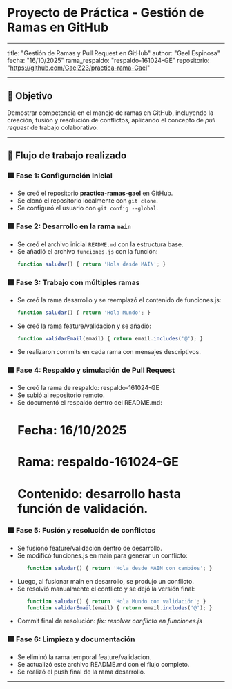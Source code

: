 # Proyecto de Práctica - Gestión de Ramas en GitHub

---

title: "Gestión de Ramas y Pull Request en GitHub"
author: "Gael Espinosa"
fecha: "16/10/2025"
rama_respaldo: "respaldo-161024-GE"
repositorio: "https://github.com/GaelZ23/practica-rama-Gael"

---

## 🎯 Objetivo
Demostrar competencia en el manejo de ramas en GitHub, incluyendo la creación, fusión y resolución de conflictos, aplicando el concepto de *pull request* de trabajo colaborativo.

---

## 🧩 Flujo de trabajo realizado

### 🟦 Fase 1: Configuración Inicial
- Se creó el repositorio **practica-ramas-gael** en GitHub.
- Se clonó el repositorio localmente con `git clone`.
- Se configuró el usuario con `git config --global`.

### 🟩 Fase 2: Desarrollo en la rama `main`
- Se creó el archivo inicial `README.md` con la estructura base.
- Se añadió el archivo `funciones.js` con la función:
  ```js
  function saludar() { return 'Hola desde MAIN'; }

### 🟩 Fase 3: Trabajo con múltiples ramas
- Se creó la rama desarrollo y se reemplazó el contenido de funciones.js:
  ```js
  function saludar() { return 'Hola Mundo'; }
- Se creó la rama feature/validacion y se añadió:
  ```js
  function validarEmail(email) { return email.includes('@'); }
- Se realizaron commits en cada rama con mensajes descriptivos.


### 🟩 Fase 4: Respaldo y simulación de Pull Request
- Se creó la rama de respaldo: respaldo-161024-GE
- Se subió al repositorio remoto.
- Se documentó el respaldo dentro del README.md:
    # Fecha: 16/10/2025
    # Rama: respaldo-161024-GE
    # Contenido: desarrollo hasta función de validación.

### 🟩 Fase 5: Fusión y resolución de conflictos
- Se fusionó feature/validacion dentro de desarrollo.
- Se modificó funciones.js en main para generar un conflicto:
  ```js
     function saludar() { return 'Hola desde MAIN con cambios'; }
- Luego, al fusionar main en desarrollo, se produjo un conflicto.
- Se resolvió manualmente el conflicto y se dejó la versión final:
  ```js
     function saludar() { return 'Hola Mundo con validación'; }
     function validarEmail(email) { return email.includes('@'); }
- Commit final de resolución:
    *fix: resolver conflicto en funciones.js*

### 🟩 Fase 6: Limpieza y documentación
- Se eliminó la rama temporal feature/validacion.
- Se actualizó este archivo README.md con el flujo completo.
- Se realizó el push final de la rama desarrollo.

---